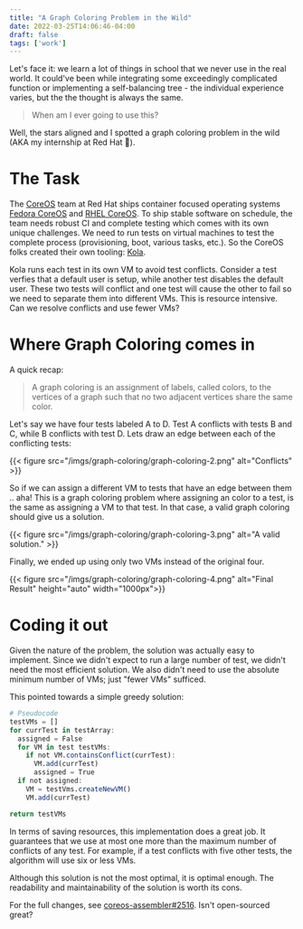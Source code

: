 ```yaml
---
title: "A Graph Coloring Problem in the Wild"
date: 2022-03-25T14:06:46-04:00
draft: false
tags: ['work']
---
```


Let's face it: we learn a lot of things in school that we never use in the real world.
It could've been while integrating some exceedingly complicated function or implementing a self-balancing tree - the individual experience varies, but the the thought is always the same. 

> When am I ever going to use this?
<!--more-->

Well, the stars aligned and I spotted a graph coloring problem in the wild (AKA my internship at Red Hat 🙂).

# The Task

The [CoreOS](https://github.com/coreos/) team at Red Hat ships container focused operating systems [Fedora CoreOS](https://getfedora.org/en/coreos) and [RHEL CoreOS](https://docs.openshift.com/container-platform/4.10/architecture/architecture-rhcos.html). To ship stable software on schedule, the team needs robust CI and complete testing which comes with its own unique challenges. We need to run tests on virtual machines to test the complete process (provisioning, boot, various tasks, etc.). So the CoreOS folks created their own tooling: [Kola](https://coreos.github.io/coreos-assembler/kola/). 

Kola runs each test in its own VM to avoid test conflicts. Consider a test verfies that a default user is setup, while another test disables the default user. These two tests will conflict and one test will cause the other to fail so we need to separate them into different VMs. This is resource intensive. Can we resolve conflicts and use fewer VMs?

# Where Graph Coloring comes in

A quick recap:

> A graph coloring is an assignment of labels, called colors, to the vertices of a graph such that no two adjacent vertices share the same color.

Let's say we have four tests labeled A to D. Test A conflicts with tests B and C, while B conflicts with test D. Lets draw an edge between each of the conflicting tests:

{{< figure src="/imgs/graph-coloring/graph-coloring-2.png" alt="Conflicts" >}}

So if we can assign a different VM to tests that have an edge between them .. aha! This is a graph coloring problem where assigning an color to a test, is the same as assigning a VM to that test. In that case, a valid graph coloring should give us a solution.

{{< figure src="/imgs/graph-coloring/graph-coloring-3.png" alt="A valid solution." >}}

Finally, we ended up using only two VMs instead of the original four. 

{{< figure src="/imgs/graph-coloring/graph-coloring-4.png" alt="Final Result" height="auto" width="1000px">}}

# Coding it out

Given the nature of the problem, the solution was actually easy to implement. Since we didn't expect to run a large number of test, we didn't need the most efficient solution. We also didn't need to use the absolute minimum number of VMs; just "fewer VMs" sufficed. 

This pointed towards a simple greedy solution:
``` julia
# Pseudocode
testVMs = []
for currTest in testArray:
  assigned = False
  for VM in test testVMs:
    if not VM.containsConflict(currTest):
      VM.add(currTest)
      assigned = True
  if not assigned:
    VM = testVms.createNewVM()
    VM.add(currTest)

return testVMs
```

In terms of saving resources, this implementation does a great job. It guarantees that we use at most one more than the maximum number of conflicts of any test. For example, if a test conflicts with five other tests, the algorithm will use six or less VMs.

Although this solution is not the most optimal, it is optimal enough. The readability and maintainability of the solution is worth its cons.   

For the full changes, see [coreos-assembler#2516](https://github.com/coreos/coreos-assembler/pull/2516). Isn't open-sourced great?